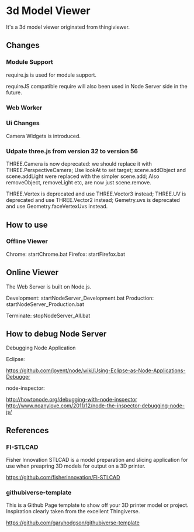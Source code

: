 
# 3d Model Viewer

It's a 3d model viewer originated from thingiviewer.


## Changes

### Module Support

require.js is used for module support.

requireJS compatible require will also been used in Node Server side in the future.


### Web Worker


### Ui Changes

Camera Widgets is introduced.

### Udpate three.js from version 32 to version 56

THREE.Camera is now deprecated:
    we should replace it with THREE.PerspectiveCamera;
    Use lookAt to set target;
scene.addObject and scene.addLight were replaced with the simpler scene.add; Also removeObject, removeLight etc, are now just scene.remove. 

THREE.Vertex is deprecated and use THREE.Vector3 instead;
THREE.UV is deprecated and use THREE.Vector2 instead;
Gemetry.uvs is deprecated and use Geometry.faceVertexUvs instead.


## How to use

### Offline Viewer

Chrome:  startChrome.bat
Firefox: startFirefox.bat

## Online Viewer

The Web Server is built on Node.js.

Development:   startNodeServer_Development.bat
Production:    startNodeServer_Production.bat

Terminate:     stopNodeServer_All.bat

## How to debug Node Server

Debugging Node Application

Eclipse:

https://github.com/joyent/node/wiki/Using-Eclipse-as-Node-Applications-Debugger

node-inspector:

http://howtonode.org/debugging-with-node-inspector
http://www.noanylove.com/2011/12/node-the-inspector-debugging-node-js/

## References

### FI-STLCAD

Fisher Innovation STLCAD is a model preparation and slicing application for use when preapring 3D models for output on a 3D printer.

https://github.com/fisherinnovation/FI-STLCAD


### githubiverse-template

This is a Github Page template to show off your 3D printer model or project. Inspiration clearly taken from the excellent Thingiverse.

https://github.com/garyhodgson/githubiverse-template


